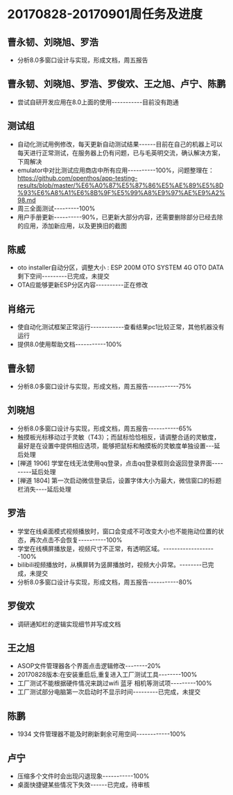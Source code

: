 # 20170828-20170901周任务及进度

## 曹永韧、刘晓旭、罗浩
- 分析8.0多窗口设计与实现，形成文档，周五报告

## 曹永韧、刘晓旭、罗浩、罗俊欢、王之旭、卢宁、陈鹏
- 尝试自研开发应用在8.0上面的使用-----------目前没有跑通

## 测试组
- 自动化测试用例修改，每天更新自动测试结果------目前在自己的机器上可以每天进行正常测试，在服务器上仍有问题，已与毛英明交流，确认解决方案，下周解决
- emulator中对比测试应用商店中所有应用----------100%，问题整理在：https://github.com/openthos/app-testing-results/blob/master/%E6%A0%87%E5%87%86%E5%AE%89%E5%8D%93%E6%A8%A1%E6%8B%9F%E5%99%A8%E9%97%AE%E9%A2%98.md
- 周三全面测试---------100%
- 用户手册更新----------90%，已更新大部分内容，还需要删除部分已经去除的应用，添加新应用，以及更换旧的截图

## 陈威
- oto installer自动分区，调整大小 : ESP 200M   OTO SYSTEM 4G   OTO DATA 剩下空间---------已完成，未提交
- OTA应能够更新ESP分区内容----------正在修改

## 肖络元
- 使自动化测试框架正常运行------------查看结果pc1比较正常，其他机器没有运行
- 提供8.0使用帮助文档-----------100%

## 曹永韧
- 分析8.0多窗口设计与实现，形成文档，周五报告-----------75%

## 刘晓旭
- 分析8.0多窗口设计与实现，形成文档，周五报告-----------65%
- 触摸板光标移动过于灵敏（T43）；而鼠标恰恰相反，请调整合适的灵敏度，最好是在设置中提供相应选项，能够把鼠标和触摸板的灵敏度单独设置---延后处理
- [禅道 1906] 学堂在线无法使用qq登录，点击qq登录框则会返回登录界面---------延后处理
- [禅道 1804] 第一次启动微信登录后，设置字体大小为最大，微信窗口的标题栏消失----延后处理

## 罗浩
- 学堂在线桌面模式视频播放时，窗口会变成不可改变大小也不能拖动位置的状态，再次点击不会恢复----------100%
- 学堂在线横屏播放是，视频尺寸不正常，有透明区域。-------------------100%
- bilibili视频播放时，从横屏转为竖屏播放时，视频大小异常。--------已完成，未提交
- 分析8.0多窗口设计与实现，形成文档，周五报告-----------80%

## 罗俊欢
- 调研通知栏的逻辑实现细节并写成文档

## 王之旭
- ASOP文件管理器各个界面点击逻辑修改--------20%
- 20170828版本:在安装重启后,重复进入工厂测试工具--------100%
- 工厂测试不能根据硬件情况来跳过wifi 蓝牙 相机等测试项---------100%
- 工厂测试部分电脑第一次启动时不显示时间---------已完成，未提交

## 陈鹏
- 1934 文件管理器不能及时刷新剩余可用空间------------100%

## 卢宁
- 压缩多个文件时会出现闪退现象-----------100%
- 桌面快捷键某些情况下失效------已完成，待审核



